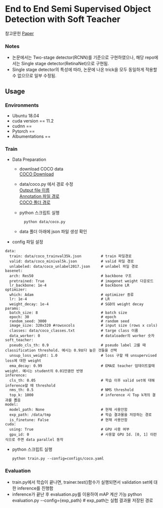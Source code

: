 # End to End Semi Supervised Object Detection with Soft Teacher
참고문헌 [Paper](https://arxiv.org/abs/2106.09018)  

### Notes
- 논문에서는 Two-stage detector(RCNN)를 기준으로 구현하였으나, 해당 repo에서는 Single stage detector(RetinaNet)으로 구현됨.
- Single stage detector의 특성에 따라, 논문에 나온 trick을 모두 동일하게 적용할 수 없으므로 일부 수정됨.

## Usage

### Environments
- Ubuntu 18.04
- cuda version == 11.2  
- cudnn == 
- Pytorch == 
- Albumentations == 

### Train
- Data Preparation
    - download COCO data  
    [COCO Download](https://cocodataset.org/#download)
    - data/coco.py 에서 경로 수정  
    [Output file 이름](https://gitlab.dspace.kt.co.kr/soft_teacher/soft_teacher/-/blob/master/data/coco.py#L10)  
    [Annotation 파일 경로](https://gitlab.dspace.kt.co.kr/soft_teacher/soft_teacher/-/blob/master/data/coco.py#L22)  
    [COCO 폴더 경로](https://gitlab.dspace.kt.co.kr/soft_teacher/soft_teacher/-/blob/master/data/coco.py#L40)
    - python 스크립트 실행
            
            python data/coco.py
    - data 폴더 아래에 json 파일 생성 확인

- config 파일 설정
```
data:
  train: data/coco_trainval35k.json         # train 파일경로
  valid: data/coco_minival5k.json           # valid 파일 경로
  unlabeled: data/coco_unlabel2017.json     # unlabel 파일 경로
basenet:
  arch: Res50                               # backbone 구조
  pretrained: True                          # imagenet weight 다운로드
  lr_backbone: 1e-4                         # backbone LR
optimizer:
  which: Adam                               # optimizer 종류
  lr: 1e-4                                  # LR
  weight_decay: 1e-4                        # SGD의 weight decay
params:
  batch_size: 8                             # batch size
  epoch: 30                                 # epoch
  random_seed: 3000                         # random seed
  image_size: 320x320 #rowsxcols            # input size (rows x cols)
  classes: data/coco_classes.txt            # targe class 이름
  data_worker: 0                            # dataloader의 worker 숫자
soft_teacher:
  pseudo_cls_th: 0.9                        # pseudo label 고를 때 classification threshold. 예시는 0.9보다 높은 것들을 선택
  unsup_loss_weight: 1.0                    # loss 구할 때 unsupervised loss에 대한 weight
  ema_decay: 0.99                           # EMA로 teacher 업데이트할때 weight. 예시는 student의 0.01만큼만 반영
inference:
  cls_th: 0.05                              # 학습 이후 valid set에 대해 inference할 때 threshold
  nms_th: 0.5                               # NMS threshold
  top_k: 1000                               # inference 시 Top k개의 결과를 뽑음
model:
  model_path: None                          # 현재 사용안함
  exp_path: /data/tmp                       # 학습 결과물을 저장하는 경로
  is_finetune: False                        # 현재 사용안함
cuda:
  using: True                               # GPU 사용 여부
  gpu_id: 0                                 # 사용할 GPU Id. [0, 1] 이런식으로 주면 data parallel 동작

```
- python 스크립트 실행

      python train.py --config=configs/coco.yaml

### Evaluation
- train.py에서 학습이 끝나면, trainer.test()함수가 실행되면서 validation set에 대한 inference를 진행함
- inference가 끝난 후 evaluation.py를 이용하여 mAP 계산 가능
      python evaluation.py --config={exp_path}   # exp_path는 실험 결과물 저장된 경로
